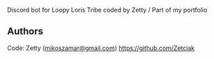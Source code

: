 Discord bot for Loopy Loris Tribe coded by Zetty / Part of my portfolio

## Authors

Code: Zetty (mikoszamar@gmail.com)
https://github.com/Zetciak
